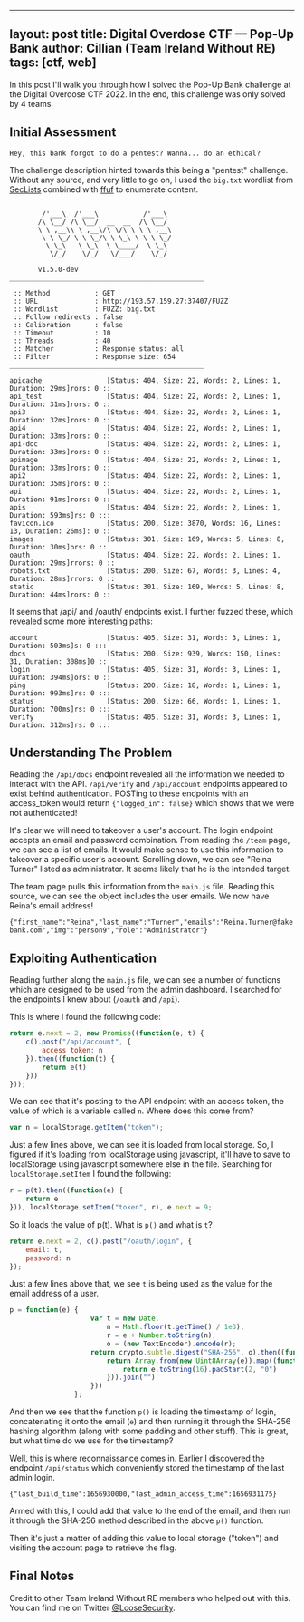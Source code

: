 
---
layout: post
title: Digital Overdose CTF — Pop-Up Bank
author: Cillian (Team Ireland Without RE)
tags: [ctf, web]
---

In this post I'll walk you through how I solved the Pop-Up Bank challenge at the Digital Overdose CTF 2022. In the end, this challenge was only solved by 4 teams.

<!-- read more -->

## Initial Assessment
```
Hey, this bank forgot to do a pentest? Wanna... do an ethical?
```

The challenge description hinted towards this being a "pentest" challenge. Without any source, and very little to go on, I used the `big.txt` wordlist from [SecLists](https://github.com/danielmiessler/SecLists) combined with [ffuf](https://github.com/ffuf/ffuf) to enumerate content.

```

        /'___\  /'___\           /'___\
       /\ \__/ /\ \__/  __  __  /\ \__/
       \ \ ,__\\ \ ,__\/\ \/\ \ \ \ ,__\
        \ \ \_/ \ \ \_/\ \ \_\ \ \ \ \_/
         \ \_\   \ \_\  \ \____/  \ \_\
          \/_/    \/_/   \/___/    \/_/

       v1.5.0-dev
________________________________________________

 :: Method           : GET
 :: URL              : http://193.57.159.27:37407/FUZZ
 :: Wordlist         : FUZZ: big.txt
 :: Follow redirects : false
 :: Calibration      : false
 :: Timeout          : 10
 :: Threads          : 40
 :: Matcher          : Response status: all
 :: Filter           : Response size: 654
________________________________________________

apicache                [Status: 404, Size: 22, Words: 2, Lines: 1, Duration: 29ms]rors: 0 ::
api_test                [Status: 404, Size: 22, Words: 2, Lines: 1, Duration: 31ms]rors: 0 ::
api3                    [Status: 404, Size: 22, Words: 2, Lines: 1, Duration: 32ms]rors: 0 ::
api4                    [Status: 404, Size: 22, Words: 2, Lines: 1, Duration: 33ms]rors: 0 ::
api-doc                 [Status: 404, Size: 22, Words: 2, Lines: 1, Duration: 33ms]rors: 0 ::
apimage                 [Status: 404, Size: 22, Words: 2, Lines: 1, Duration: 33ms]rors: 0 ::
api2                    [Status: 404, Size: 22, Words: 2, Lines: 1, Duration: 35ms]rors: 0 ::
api                     [Status: 404, Size: 22, Words: 2, Lines: 1, Duration: 91ms]rors: 0 ::
apis                    [Status: 404, Size: 22, Words: 2, Lines: 1, Duration: 593ms]rs: 0 :::
favicon.ico             [Status: 200, Size: 3870, Words: 16, Lines: 13, Duration: 26ms]: 0 ::
images                  [Status: 301, Size: 169, Words: 5, Lines: 8, Duration: 30ms]ors: 0 ::
oauth                   [Status: 404, Size: 22, Words: 2, Lines: 1, Duration: 29ms]rrors: 0 ::
robots.txt              [Status: 200, Size: 67, Words: 3, Lines: 4, Duration: 28ms]rrors: 0 ::
static                  [Status: 301, Size: 169, Words: 5, Lines: 8, Duration: 44ms]rors: 0 ::
```
It seems that /api/ and /oauth/ endpoints exist. I further fuzzed these, which revealed some more interesting paths:

```
account                 [Status: 405, Size: 31, Words: 3, Lines: 1, Duration: 503ms]s: 0 :::
docs                    [Status: 200, Size: 939, Words: 150, Lines: 31, Duration: 308ms]0 ::
login                   [Status: 405, Size: 31, Words: 3, Lines: 1, Duration: 394ms]ors: 0 ::
ping                    [Status: 200, Size: 18, Words: 1, Lines: 1, Duration: 993ms]rs: 0 :::
status                  [Status: 200, Size: 66, Words: 1, Lines: 1, Duration: 700ms]rs: 0 :::
verify                  [Status: 405, Size: 31, Words: 3, Lines: 1, Duration: 312ms]rs: 0 :::
```

## Understanding The Problem
Reading the `/api/docs` endpoint revealed all the information we needed to interact with the API. `/api/verify` and `/api/account` endpoints appeared to exist behind authentication. POSTing to these endpoints with an access_token would return `{"logged_in": false}` which shows that we were not authenticated!

It's clear we will need to takeover a user's account. The login endpoint accepts an email and password combination. From reading the `/team` page, we can see a list of emails. It would make sense to use this information to takeover a specific user's account. Scrolling down, we can see "Reina Turner" listed as administrator. It seems likely that he is the intended target.

The team page pulls this information from the `main.js` file. Reading this source, we can see the object includes the user emails. We now have Reina's email address!

`{"first_name":"Reina","last_name":"Turner","emails":"Reina.Turner@fakebank.com","img":"person9","role":"Administrator"}`

## Exploiting Authentication
Reading further along the `main.js` file, we can see a number of functions which are designed to be used from the admin dashboard. I searched for the endpoints I knew about (`/oauth` and `/api`). 

This is where I found the following code:

```js
return e.next = 2, new Promise((function(e, t) {
	c().post("/api/account", {
		access_token: n
	}).then((function(t) {
		return e(t)
	}))
}));
```                                                                             

We can see that it's posting to the API endpoint with an access token, the value of which is a variable called `n`. Where does this come from?

```js
var n = localStorage.getItem("token");
```

Just a few lines above, we can see it is loaded from local storage. So, I figured if it's loading from localStorage using javascript, it'll have to save to localStorage using javascript somewhere else in the file. Searching for `localStorage.setItem` I found the following:

```js
r = p(t).then((function(e) {
	return e
})), localStorage.setItem("token", r), e.next = 9;
```

So it loads the value of p(t). What is `p()` and what is `t`?

```js
return e.next = 2, c().post("/oauth/login", {
	email: t,
	password: n
});
```

Just a few lines above that, we see `t` is being used as the value for the email address of a user.

```js
p = function(e) {
                    var t = new Date,
                        n = Math.floor(t.getTime() / 1e3),
                        r = e + Number.toString(n),
                        o = (new TextEncoder).encode(r);
                    return crypto.subtle.digest("SHA-256", o).then((function(e) {
                        return Array.from(new Uint8Array(e)).map((function(e) {
                            return e.toString(16).padStart(2, "0")
                        })).join("")
                    }))
                };
```

And then we see that the function `p()` is loading the timestamp of login, concatenating it onto the email (`e`) and then running it through the SHA-256 hashing algorithm (along with some padding and other stuff). This is great, but what time do we use for the timestamp?

Well, this is where reconnaissance comes in. Earlier I discovered the endpoint `/api/status` which conveniently stored the timestamp of the last admin login.

`{"last_build_time":1656930000,"last_admin_access_time":1656931175}`

Armed with this, I could add that value to the end of the email, and then run it through the SHA-256 method described in the above `p()` function.

Then it's just a matter of adding this value to local storage ("token") and visiting the account page to retrieve the flag.

## Final Notes
Credit to other Team Ireland Without RE members who helped out with this. You can find me on Twitter [@LooseSecurity](https://twitter.com/LooseSecurity).
